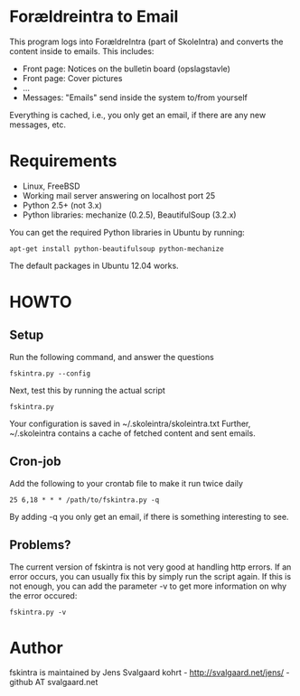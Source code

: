Forældreintra to Email
======================

This program logs into ForældreIntra (part of SkoleIntra) and converts the content inside to emails. This includes:

* Front page: Notices on the bulletin board (opslagstavle)
* Front page: Cover pictures
* ...
* Messages: "Emails" send inside the system to/from yourself

Everything is cached, i.e., you only get an email, if there are any new messages, etc.

Requirements
============

* Linux, FreeBSD
* Working mail server answering on localhost port 25
* Python 2.5+ (not 3.x)
* Python libraries: mechanize (0.2.5), BeautifulSoup (3.2.x)

You can get the required Python libraries in Ubuntu by running:

	apt-get install python-beautifulsoup python-mechanize

The default packages in Ubuntu 12.04 works.

HOWTO
=====

Setup
-----

Run the following command, and answer the questions

	fskintra.py --config

Next, test this by running the actual script

	fskintra.py

Your configuration is saved in ~/.skoleintra/skoleintra.txt
Further, ~/.skoleintra contains a cache of fetched content and sent emails.

Cron-job
--------

Add the following to your crontab file to make it run twice daily

	25 6,18 * * * /path/to/fskintra.py -q

By adding -q you only get an email, if there is something interesting to see.

Problems?
---------

The current version of fskintra is not very good at handling http errors. If an error occurs, you can usually fix this by simply run the script again. If this is not enough, you can add the parameter -v to get more information on why the error occured:

	fskintra.py -v


Author
======

fskintra is maintained by Jens Svalgaard kohrt - http://svalgaard.net/jens/ - github AT svalgaard.net
